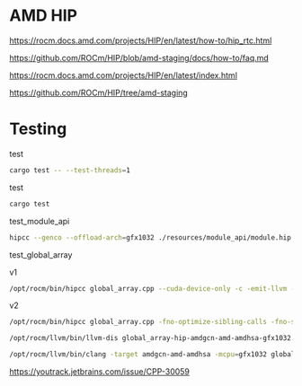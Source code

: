 # AMD HIP


https://rocm.docs.amd.com/projects/HIP/en/latest/how-to/hip_rtc.html

https://github.com/ROCm/HIP/blob/amd-staging/docs/how-to/faq.md

https://rocm.docs.amd.com/projects/HIP/en/latest/index.html

https://github.com/ROCm/HIP/tree/amd-staging

# Testing

test
```bash
cargo test -- --test-threads=1
```

test
```bash
cargo test
```

test_module_api
```bash
hipcc --genco --offload-arch=gfx1032 ./resources/module_api/module.hip -o module_gfx1032.co
```

test_global_array

v1
```bash
/opt/rocm/bin/hipcc global_array.cpp --cuda-device-only -c -emit-llvm --offload-arch=gfx1032
```

v2
```bash
/opt/rocm/bin/hipcc global_array.cpp -fno-optimize-sibling-calls -fno-strict-aliasing --cuda-device-only -c -emit-llvm --offload-arch=gfx1032
```

```bash
/opt/rocm/llvm/bin/llvm-dis global_array-hip-amdgcn-amd-amdhsa-gfx1032.bc -o global_array-hip-amdgcn-amd-amdhsa_gfx1032.ll
```

```bash
/opt/rocm/llvm/bin/clang -target amdgcn-amd-amdhsa -mcpu=gfx1032 global_array-hip-amdgcn-amd-amdhsa_gfx1032.ll -o global_array-hip-amdgcn-amd-amdhsa_gfx1032.o
```


https://youtrack.jetbrains.com/issue/CPP-30059
